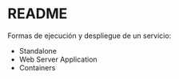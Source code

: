 # README

Formas de ejecución y despliegue de un servicio:

- Standalone
- Web Server Application
- Containers
